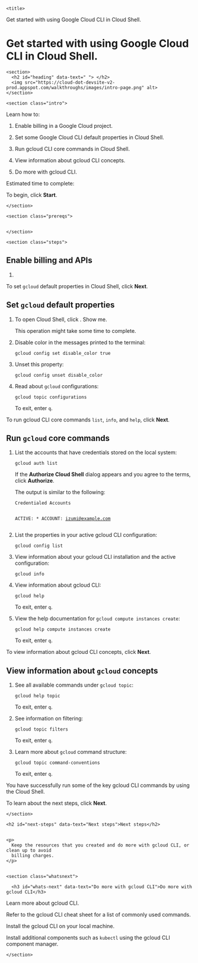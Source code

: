 

  
<p><walkthrough-metadata>
  <meta name="title" content="Quickstart: Introduction to using the gcloud CLI in Cloud Shell." />
  <meta name="description" content="Run a few core commands in Cloud Shell to get started with using gcloud CLI." />
  <meta name="keywords" content="gcloud, CLI, Cloud Shell, Google Cloud CLI"/>
  <meta name="component_id" content="163415" />
</walkthrough-metadata></p>

<html devsite>
  <head>
    

    

    
    
    
    

    
    
  
  












  
  
  

    <title>
  Get started with using Google Cloud CLI in Cloud Shell.
</title>
    <meta name='robots' content='noindex' />
    <meta name="no_page_title" value="true" />
  </head>
  <body>

  

   <h1 id="get-started-with-using-google-cloud-cli-in-cloud-shell." data-text="   Get started with using Google Cloud CLI in Cloud Shell. ">
  Get started with using Google Cloud CLI in Cloud Shell.
</h1>

    <section>
      <h2 id="heading" data-text=" "> </h2>
      <img src="https://cloud-dot-devsite-v2-prod.appspot.com/walkthroughs/images/intro-page.png" alt>
    </section>

    <section class="intro">
      

<p>Learn how to:</p>

<ol>
<li><p>Enable billing in a Google Cloud project.</p></li>
<li><p>Set some Google Cloud CLI default properties in Cloud Shell.</p></li>
<li><p>Run gcloud CLI core commands in Cloud Shell.</p></li>
<li><p>View information about gcloud CLI concepts.</p></li>
<li><p>Do more with gcloud CLI.</p></li>
</ol>

<p>Estimated time to complete:
<walkthrough-tutorial-duration duration="5"></walkthrough-tutorial-duration></p>

<p>To begin, click <strong>Start</strong>.</p>


    </section>

    <section class="prereqs">
      
      
    </section>

    <section class="steps">
      

<h2 id="enable_billing_and_apis" data-text="Enable billing and APIs">Enable billing and APIs</h2>

<ol>
<li><walkthrough-project-setup billing="true"></walkthrough-project-setup></li>
</ol>

<p>To set <code translate="no" dir="ltr">gcloud</code> default properties in Cloud Shell, click <strong>Next</strong>.</p>

<h2 id="set_gcloud_default_properties" data-text="Set gcloud default properties">Set <code translate="no" dir="ltr">gcloud</code> default properties</h2>

<ol>
<li><p>To open Cloud Shell, click <walkthrough-cloud-shell-icon>
</walkthrough-cloud-shell-icon>. <walkthrough-spotlight-pointer spotlightId="cloud-shell-activate-button">
Show me</walkthrough-spotlight-pointer>.</p>

<p>This operation might take some time to complete.</p></li>
<li><p>Disable color in the messages printed to the terminal:</p>
<pre class="prettyprint lang-sh" translate="no" dir="ltr"><code translate="no" dir="ltr">gcloud config set disable_color true
</code></pre></li>
<li><p>Unset this property:</p>
<pre class="prettyprint lang-sh" translate="no" dir="ltr"><code translate="no" dir="ltr">gcloud config unset disable_color
</code></pre></li>
<li><p>Read about <code translate="no" dir="ltr">gcloud</code> configurations:</p>
<pre class="prettyprint lang-sh" translate="no" dir="ltr"><code translate="no" dir="ltr">gcloud topic configurations
</code></pre>
<p>To exit, enter <code translate="no" dir="ltr">q</code>.</p></li>
</ol>

<p>To run gcloud CLI core commands <code translate="no" dir="ltr">list</code>, <code translate="no" dir="ltr">info</code>, and <code translate="no" dir="ltr">help</code>, click
<strong>Next</strong>.</p>

<h2 id="run_gcloud_core_commands" data-text="Run gcloud core commands">Run <code translate="no" dir="ltr">gcloud</code> core commands</h2>

<ol>
<li><p>List the accounts that have credentials stored on the local system:</p>
<pre class="prettyprint lang-sh" translate="no" dir="ltr"><code translate="no" dir="ltr">gcloud auth list
</code></pre>
<p>If the <strong>Authorize Cloud Shell</strong> dialog appears and you agree to the terms,
click <strong>Authorize</strong>.</p>

<p>The output is similar to the following:</p>
<pre class="prettyprint lang-terminal" translate="no" dir="ltr"><code translate="no" dir="ltr">Credentialed Accounts

ACTIVE: *
ACCOUNT: izumi@example.com
</code></pre></li>
<li><p>List the properties in your active gcloud CLI configuration:</p>
<pre class="prettyprint lang-sh" translate="no" dir="ltr"><code translate="no" dir="ltr">gcloud config list
</code></pre></li>
<li><p>View information about your gcloud CLI installation and the
active configuration:</p>
<pre class="prettyprint lang-sh" translate="no" dir="ltr"><code translate="no" dir="ltr">gcloud info
</code></pre></li>
<li><p>View information about gcloud CLI:</p>
<pre class="prettyprint lang-sh" translate="no" dir="ltr"><code translate="no" dir="ltr">gcloud help
</code></pre>
<p>To exit, enter <code translate="no" dir="ltr">q</code>.</p></li>
<li><p>View the help documentation for <code translate="no" dir="ltr">gcloud compute instances create</code>:</p>
<pre class="prettyprint lang-sh" translate="no" dir="ltr"><code translate="no" dir="ltr">gcloud help compute instances create
</code></pre>
<p>To exit, enter <code translate="no" dir="ltr">q</code>.</p></li>
</ol>

<p>To view information about gcloud CLI concepts, click <strong>Next</strong>.</p>

<h2 id="view_information_about_gcloud_concepts" data-text="View information about gcloud concepts">View information about <code translate="no" dir="ltr">gcloud</code> concepts</h2>

<ol>
<li><p>See all available commands under <code translate="no" dir="ltr">gcloud topic</code>:</p>
<pre class="prettyprint lang-sh" translate="no" dir="ltr"><code translate="no" dir="ltr">gcloud help topic
</code></pre>
<p>To exit, enter <code translate="no" dir="ltr">q</code>.</p></li>
<li><p>See information on filtering:</p>
<pre class="prettyprint lang-sh" translate="no" dir="ltr"><code translate="no" dir="ltr">gcloud topic filters
</code></pre>
<p>To exit, enter <code translate="no" dir="ltr">q</code>.</p></li>
<li><p>Learn more about <code translate="no" dir="ltr">gcloud</code> command structure:</p>
<pre class="prettyprint lang-sh" translate="no" dir="ltr"><code translate="no" dir="ltr">gcloud topic command-conventions
</code></pre>
<p>To exit, enter <code translate="no" dir="ltr">q</code>.</p></li>
</ol>

<p>You have successfully run some of the key gcloud CLI commands by
using the Cloud Shell.</p>

<p>To learn about the next steps, click <strong>Next</strong>.</p>


    </section>

    <h2 id="next-steps" data-text="Next steps">Next steps</h2>

    
    <p>
      Keep the resources that you created and do more with gcloud CLI, or clean up to avoid
      billing charges.
    </p>
    

    <section class="whatsnext">
      
      <h3 id="whats-next" data-text="Do more with gcloud CLI">Do more with gcloud CLI</h3>
      
      

<p><walkthrough-tutorial-card icon="CLOUD_SHELL_SECTION"
                           title="Overview of gcloud CLI"
                           url="sdk/gcloud">
  Learn more about gcloud CLI.
</walkthrough-tutorial-card></p>

<p><walkthrough-tutorial-card icon="CLOUD_SHELL_SECTION"
                           title="gcloud CLI common commands"
                           url="sdk/docs/cheatsheet">
  Refer to the gcloud CLI cheat sheet for a list of commonly used
  commands.
</walkthrough-tutorial-card></p>

<p><walkthrough-tutorial-card icon="CLOUD_SHELL_SECTION"
                           title="Install the gcloud CLI locally"
                           url="sdk/docs/install">
  Install the gcloud CLI on your local machine.
</walkthrough-tutorial-card></p>

<p><walkthrough-tutorial-card icon="CLOUD_SHELL_SECTION"
                           title="Install additional components"
                           url="sdk/docs/components">
  Install additional components such as <code translate="no" dir="ltr">kubectl</code> using the
  gcloud CLI component manager.
</walkthrough-tutorial-card></p>


    </section>

    

<walkthrough-inline-feedback></walkthrough-inline-feedback>



  
